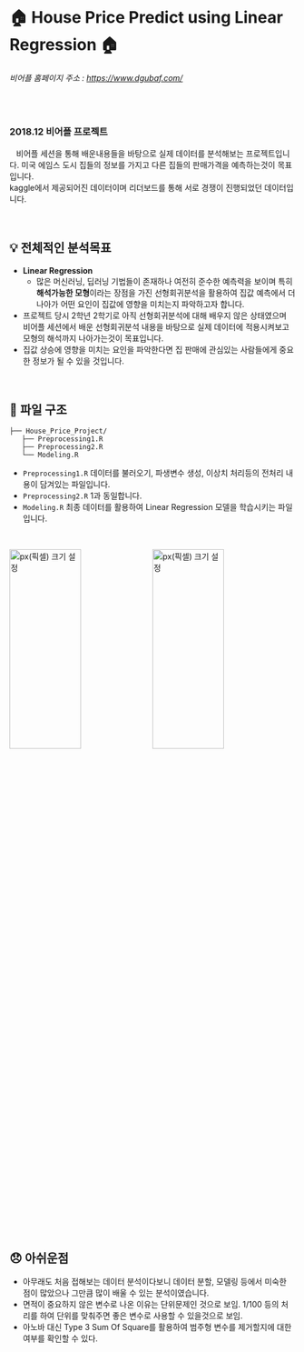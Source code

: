# :house: House Price Predict using Linear Regression :house: <br>
###### 비어플 홈페이지 주소 : https://www.dgubaf.com/

<br>

### 2018.12 비어플 프로젝트
&nbsp;&nbsp; 비어플 세션을 통해 배운내용들을 바탕으로 실제 데이터를 분석해보는 프로젝트입니다. 미국 에임스 도시 집들의 정보를 가지고 다른 집들의 판매가격을 예측하는것이 목표입니다.<br>
kaggle에서 제공되어진 데이터이며 리더보드를 통해 서로 경쟁이 진행되었던 데이터입니다.

<br>

## :bulb: 전체적인 분석목표
 - **Linear Regression**
   + 많은 머신러닝, 딥러닝 기법들이 존재하나 여전히 준수한 예측력을 보이며 특히 **해석가능한 모형**이라는 장점을 가진 선형회귀분석을 활용하여 집값 예측에서 더 나아가 어떤 요인이 집값에 영향을 미치는지 파악하고자 합니다.<br>
 - 프로젝트 당시 2학년 2학기로 아직 선형회귀분석에 대해 배우지 않은 상태였으며 비어플 세션에서 배운 선형회귀분석 내용을 바탕으로 실제 데이터에 적용시켜보고 모형의 해석까지 나아가는것이 목표입니다.<br>
 - 집값 상승에 영향을 미치는 요인을 파악한다면 집 판매에 관심있는 사람들에게 중요한 정보가 될 수 있을 것입니다.

<br>

## :file_folder: 파일 구조
```
├── House_Price_Project/
   ├── Preprocessing1.R
   ├── Preprocessing2.R
   └── Modeling.R
```
 - `Preprocessing1.R` 데이터를 불러오기, 파생변수 생성, 이상치 처리등의 전처리 내용이 담겨있는 파일입니다.
 - `Preprocessing2.R` 1과 동일합니다.
 - `Modeling.R` 최종 데이터를 활용하여 Linear Regression 모델을 학습시키는 파일입니다.
 
 <br>
 
 <img src="https://user-images.githubusercontent.com/61648914/90131156-a58cd000-dda6-11ea-8a81-dda5e494d0b4.png" width="50%" height="30%" title="px(픽셀) 크기 설정"><img src="https://user-images.githubusercontent.com/61648914/90131258-cce39d00-dda6-11ea-922c-edf34f5d5af3.png" width="50%" height="30%" title="px(픽셀) 크기 설정">
 
 <br>
 
 ## :disappointed: 아쉬운점
  - 아무래도 처음 접해보는 데이터 분석이다보니 데이터 분할, 모델링 등에서 미숙한 점이 많았으나 그만큼 많이 배울 수 있는 분석이였습니다. <br>
  - 면적이 중요하지 않은 변수로 나온 이유는 단위문제인 것으로 보임. 1/100 등의 처리를 하여 단위를 맞춰주면 좋은 변수로 사용할 수 있을것으로 보임. <br>
  - 아노바 대신 Type 3 Sum Of Square를 활용하여 범주형 변수를 제거할지에 대한 여부를 확인할 수 있다. <br>
  



 
 
